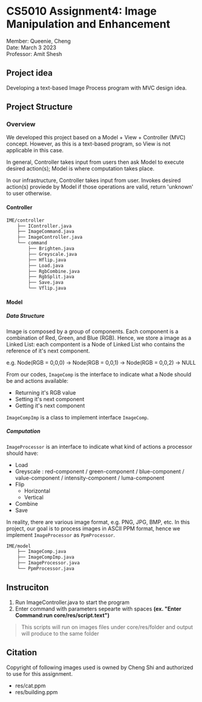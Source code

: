 # CS5010 Assignment4: Image Manipulation and Enhancement
Member: Queenie, Cheng    
Date: March 3 2023   
Professor: Amit Shesh

## Project idea
Developing a text-based Image Process program with MVC design idea.

## Project Structure

### Overview
We developed this project based on a Model + View + Controller (MVC) concept. However, as this is a text-based program, so View is not applicable in this case.

In general, Controller takes input from users then ask Model to execute desired action(s); Model is where computation takes place.

In our infrastructure, Controller takes input from user. Invokes desired action(s) proviede by Model if those operations are valid, return 'unknown' to user otherwise.

#### Controller
``` bash
IME/controller
    ├── IController.java
    ├── ImageCommand.java
    ├── ImageController.java
    └── command
        ├── Brighten.java
        ├── Greyscale.java
        ├── Hflip.java
        ├── Load.java
        ├── RgbCombine.java
        ├── RgbSplit.java
        ├── Save.java
        └── Vflip.java
```

#### Model

##### Data Structure
Image is composed by a group of components.
Each component is a combination of Red, Green, and Blue (RGB).
Hence, we store a image as a Linked List: each compontent is a Node of Linked List who contains the reference of it's next component.

e.g. Node(RGB = 0,0,0) -> Node(RGB = 0,0,1) -> Node(RGB = 0,0,2) -> NULL

From our codes, `ImageComp` is the interface to indicate what a Node should be and actions available:
- Returning it's RGB value
- Setting it's next component
- Getting it's next component

`ImageCompImp` is a class to implement interface `ImageComp`.

##### Computation
`ImageProcessor` is an interface to indicate what kind of actions a processor should have:
- Load
- Greyscale : red-component / green-component / blue-component / value-component / intensity-component / luma-component
- Flip
  - Horizontal
  - Vertical
- Combine
- Save

In reality, there are various image format, e.g. PNG, JPG, BMP, etc.
In this project, our goal is to process images in ASCII PPM format, hence we implement `ImageProcessor` as `PpmProcessor`.

``` bash
IME/model
    ├── ImageComp.java
    ├── ImageCompImp.java
    ├── ImageProcessor.java
    └── PpmProcessor.java
```

## Instruciton
1.  Run ImageController.java to start the program   
2.  Enter command with parameters sepearte with spaces  **(ex. "Enter Command:run core/res/script.text")**
>This scripts will run on images files under core/res/folder and output will produce to the same folder 

## Citation
Copyright of following images used is owned by Cheng Shi and authorized to use for this assignment.
- res/cat.ppm  
- res/building.ppm